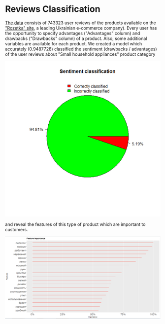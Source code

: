 # Reviews Classification
[The data](https://drive.google.com/file/d/1HLrP0O5bkOK1X4Z4CMBxbGLHF6x9xht6/view?usp=sharing) consists of 743323 user reviews of the products available on the ["Rozetka" site](https://rozetka.com.ua/ua/), a leading Ukrainian e-commerce company). Every user has the opportunity to specify advantages ("Advantages" column) and drawbacks ("Drawbacks" column) of a product. Also, some additional variables are available for each product.
We created a model which accurately (0.9487728) classified the sentiment (drawbacks / advantages) of the user reviews about "Small household appliances" product category

![](Classification_correctness.png)

and reveal the  features of this type of product which are important to customers. 

![](Features_importance.PNG)
